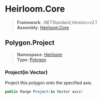 # Heirloom.Core

> **Framework**: .NETStandard,Version=v2.1  
> **Assembly**: [Heirloom.Core][0]  

## Polygon.Project

> **Namespace**: [Heirloom][0]  
> **Type**: [Polygon][1]  

### Project(in Vector)

Project this polygon onto the specified axis.

```cs
public Range Project(in Vector axis)
```

[0]: ../../../Heirloom.Core.md
[1]: ../Polygon.md
